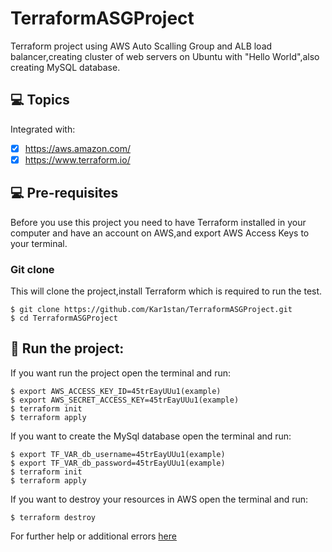 # TerraformASGProject
Terraform project using AWS Auto Scalling Group and ALB load balancer,creating cluster of web servers on Ubuntu with "Hello World",also creating MySQL database.

## 💻 Topics

Integrated with:

- [x] https://aws.amazon.com/
- [x] https://www.terraform.io/
      
## 💻 Pre-requisites

Before you use this project you need to have Terraform installed in your computer and have an account on AWS,and export AWS Access Keys to your terminal.

### Git clone
This will clone the project,install Terraform which is required to run the test.
```
$ git clone https://github.com/Kar1stan/TerraformASGProject.git
$ cd TerraformASGProject
```

## 🚀 Run the project: 
If you want run the project open the terminal and run: 
```
$ export AWS_ACCESS_KEY_ID=45trEayUUu1(example)
$ export AWS_SECRET_ACCESS_KEY=45trEayUUu1(example)
$ terraform init
$ terraform apply
```
If you want to create the MySql database open the terminal and run: 
```
$ export TF_VAR_db_username=45trEayUUu1(example)
$ export TF_VAR_db_password=45trEayUUu1(example)
$ terraform init
$ terraform apply
```
If you want to destroy your resources in AWS open the terminal and run: 
```
$ terraform destroy 
```
For further help or additional errors [here](https://developer.hashicorp.com/terraform/tutorials/aws-get-started)
